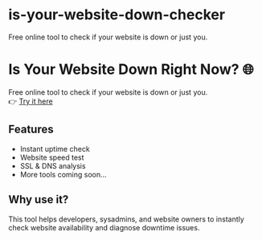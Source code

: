# is-your-website-down-checker
Free online tool to check if your website is down or just you.  

# Is Your Website Down Right Now? 🌐

Free online tool to check if your website is down or just you.  
👉 [Try it here](https://isyourwebsitedownrightnow.com)

## Features
- Instant uptime check
- Website speed test
- SSL & DNS analysis
- More tools coming soon...

## Why use it?
This tool helps developers, sysadmins, and website owners to instantly check website availability and diagnose downtime issues.


